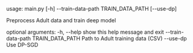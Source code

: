 usage: main.py [-h] --train-data-path TRAIN_DATA_PATH [--use-dp]

Preprocess Adult data and train deep model

optional arguments:
  -h, --help            show this help message and exit
  --train-data-path TRAIN_DATA_PATH
                        Path to Adult training data (CSV)
  --use-dp              Use DP-SGD